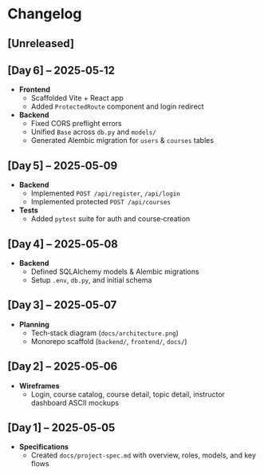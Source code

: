 # Changelog

## [Unreleased]

## [Day 6] – 2025‑05‑12
- **Frontend**  
  - Scaffolded Vite + React app  
  - Added `ProtectedRoute` component and login redirect  
- **Backend**  
  - Fixed CORS preflight errors  
  - Unified `Base` across `db.py` and `models/`  
  - Generated Alembic migration for `users` & `courses` tables

## [Day 5] – 2025‑05‑09
- **Backend**  
  - Implemented `POST /api/register`, `/api/login`  
  - Implemented protected `POST /api/courses`  
- **Tests**  
  - Added `pytest` suite for auth and course‑creation

## [Day 4] – 2025‑05‑08
- **Backend**  
  - Defined SQLAlchemy models & Alembic migrations  
  - Setup `.env`, `db.py`, and initial schema

## [Day 3] – 2025‑05‑07
- **Planning**  
  - Tech‑stack diagram (`docs/architecture.png`)  
  - Monorepo scaffold (`backend/`, `frontend/`, `docs/`)

## [Day 2] – 2025‑05‑06
- **Wireframes**  
  - Login, course catalog, course detail, topic detail, instructor dashboard ASCII mockups

## [Day 1] – 2025‑05‑05
- **Specifications**  
  - Created `docs/project-spec.md` with overview, roles, models, and key flows
